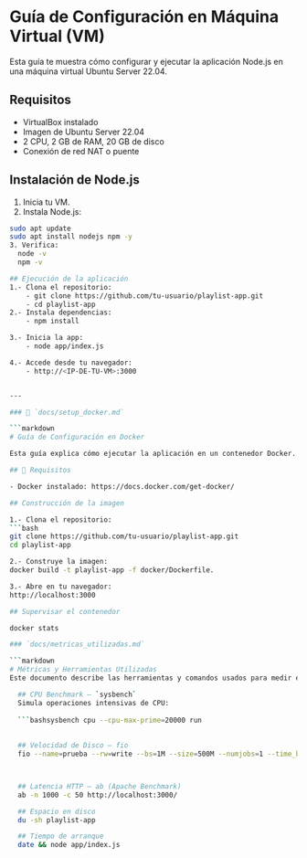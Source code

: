 # Guía de Configuración en Máquina Virtual (VM)

Esta guía te muestra cómo configurar y ejecutar la aplicación Node.js en una máquina virtual Ubuntu Server 22.04.

## Requisitos

- VirtualBox instalado
- Imagen de Ubuntu Server 22.04
- 2 CPU, 2 GB de RAM, 20 GB de disco
- Conexión de red NAT o puente

## Instalación de Node.js

1. Inicia tu VM.
2. Instala Node.js:
```bash
sudo apt update
sudo apt install nodejs npm -y
3. Verifica:
  node -v
  npm -v

## Ejecución de la aplicación
1.- Clona el repositorio:
    - git clone https://github.com/tu-usuario/playlist-app.git
    - cd playlist-app
2.- Instala dependencias:
    - npm install

3.- Inicia la app:
    - node app/index.js

4.- Accede desde tu navegador:
    - http://<IP-DE-TU-VM>:3000


---

### 📄 `docs/setup_docker.md`

```markdown
# Guía de Configuración en Docker

Esta guía explica cómo ejecutar la aplicación en un contenedor Docker.

## 🔧 Requisitos

- Docker instalado: https://docs.docker.com/get-docker/

## Construcción de la imagen

1.- Clona el repositorio:
```bash
git clone https://github.com/tu-usuario/playlist-app.git
cd playlist-app

2.- Construye la imagen:
docker build -t playlist-app -f docker/Dockerfile.

3.- Abre en tu navegador:
http://localhost:3000

## Supervisar el contenedor

docker stats

### `docs/metricas_utilizadas.md`

```markdown
# Métricas y Herramientas Utilizadas
Este documento describe las herramientas y comandos usados para medir el rendimiento.

  ## CPU Benchmark — `sysbench`
  Simula operaciones intensivas de CPU:
  
  ```bashsysbench cpu --cpu-max-prime=20000 run
  
  
  ## Velocidad de Disco — fio
  fio --name=prueba --rw=write --bs=1M --size=500M --numjobs=1 --time_based --runtime=60 --group_reporting



  ## Latencia HTTP — ab (Apache Benchmark)
  ab -n 1000 -c 50 http://localhost:3000/

  ## Espacio en disco
  du -sh playlist-app

  ## Tiempo de arranque
  date && node app/index.js
















